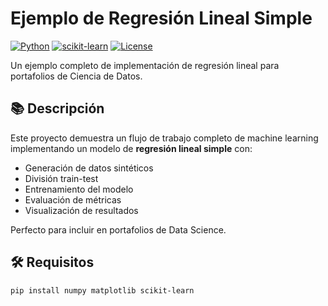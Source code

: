 # Ejemplo de Regresión Lineal Simple

[![Python](https://img.shields.io/badge/Python-3.6%2B-blue)](https://www.python.org/)
[![scikit-learn](https://img.shields.io/badge/scikit--learn-1.0%2B-orange)](https://scikit-learn.org/)
[![License](https://img.shields.io/badge/License-MIT-green)](LICENSE)

Un ejemplo completo de implementación de regresión lineal para portafolios de Ciencia de Datos.

## 📚 Descripción

Este proyecto demuestra un flujo de trabajo completo de machine learning implementando un modelo de **regresión lineal simple** con:

- Generación de datos sintéticos
- División train-test
- Entrenamiento del modelo
- Evaluación de métricas
- Visualización de resultados

Perfecto para incluir en portafolios de Data Science.

## 🛠️ Requisitos

```bash
pip install numpy matplotlib scikit-learn
